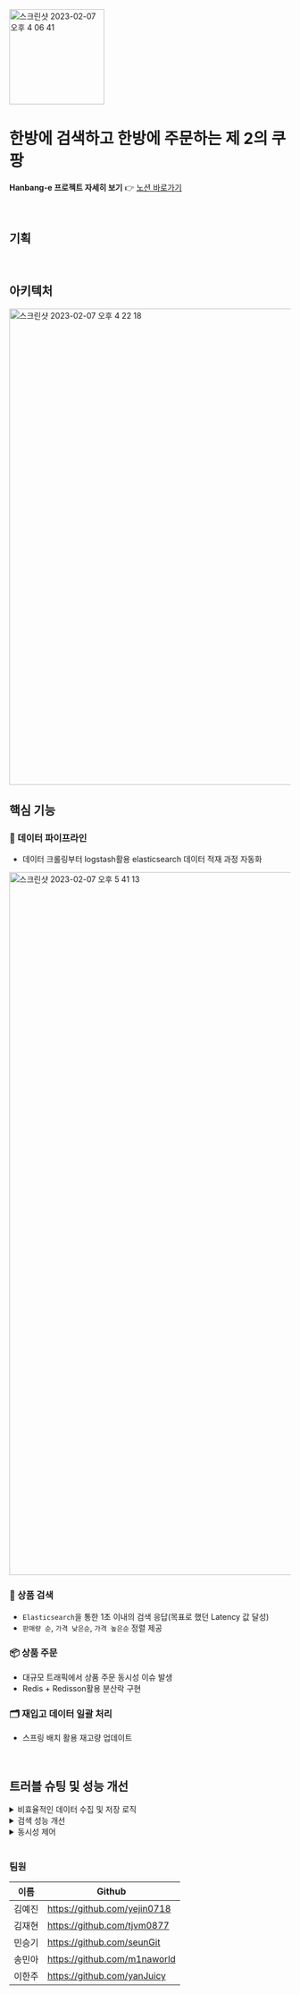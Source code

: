 <img width="170" alt="스크린샷 2023-02-07 오후 4 06 41" src="https://user-images.githubusercontent.com/85235063/217172283-63f84d4e-856b-4a2e-a6b6-7217f9b60d6a.png">

# 한방에 검색하고 한방에 주문하는 제 2의 쿠팡 
**Hanbang-e 프로젝트 자세히 보기** 👉 [노션 바로가기](https://extreme-wall-e0e.notion.site/hanbang-e-406c7cb8500b4361b68994a61e7d7ae7)

<br/>

## 기획

<br/>

## 아키텍처 
<img width="851" alt="스크린샷 2023-02-07 오후 4 22 18" src="https://user-images.githubusercontent.com/85235063/217175760-32186efd-ecb7-424e-8aaa-545408d149c3.png">


<br/>

## 핵심 기능
### 💾 데이터 파이프라인 
- 데이터 크롤링부터 logstash활용 elasticsearch 데이터 적재 과정 자동화 
<img width="1256" alt="스크린샷 2023-02-07 오후 5 41 13" src="https://user-images.githubusercontent.com/85235063/217194782-b5d0e5f2-6ef5-47b2-8796-ca889c5310d9.png">

### 🔎 상품 검색
- `Elasticsearch`을 통한 1초 이내의 검색 응답(목표로 했던 Latency 값 달성)
- `판매량 순`, `가격 낮은순`, `가격 높은순` 정렬 제공

### 📦 상품 주문 
- 대규모 트래픽에서 상품 주문 동시성 이슈 발생 
- Redis + Redisson활용 분산락 구현 

### 🗂️ 재입고 데이터 일괄 처리 
- 스프링 배치 활용 재고량 업데이트 

<br/>

## 트러블 슈팅 및 성능 개선

<details>
<summary>비효율적인 데이터 수집 및 저장 로직 </summary>
<div markdown="1">

<br/>

**[문제상황]** 

데이터 수집시 크롤링과 동시에 RDS와 바로 통신하여 데이터 하나씩 저장하는 로직. 
RDS로 바로 바로 전송하므로, 통신 횟수는 백 만건 이상이며 시간 또한 오래 걸림. 
또한 DB에 데이터가 날아갔을 때 다시 (엄청난 시간을 들여) 크롤링을 해줘야 하는 문제 발생

**[해결방안]**

크롤링한 데이터를 Json파일에 적재 후 파일 당 Bulk Insert문을 활용하여 한번에 RDS에 저장


**[결과]**
- 크롤링한 데이터를 파일로 따로 모아두어 최악에 상황을 대비
- Bulk Insert문을 활용하여 RDS 통신 횟수 및 저장 시간 단축 (약 1만 3천개의 데이터 적재 시간: 약 4s로 줄어듬)
<br/>

</details>


<details>
<summary>검색 성능 개선</summary>
<div markdown="1">

- 성능 개선 기준: API Latency
- 성능 테스트 방법: Artillery활용 성능 테스트 진행 → `유저 1명의 단일 요청 100번 결과(response time metrics (p50, p95, p99, min and max))` [@검색 성능 테스트](https://extreme-wall-e0e.notion.site/492d10e38910435197b836964544b793)

- #### 성능 개선 과정 

  <details>
  <summary>1. 상품명(Product 테이블 name 컬럼) index</summary>
  <div markdown="1">
  <br/>
  
  - **검색 조건 `like '%word%'`는 인덱스를 타지 않아 속도 개선 x** <br/>
  <br/>
  
  > 더욱 자세한 내용은 아래 링크를 참조
  - [@검색 성능 개선 - column index, index 구조](https://extreme-wall-e0e.notion.site/column-index-792619f15ed3463c9dcfb4d1714fdfc5)
  - [@검색 성능 개선 - column index2, 실행계획](https://extreme-wall-e0e.notion.site/2-88d78b9337c64b89b2fb8833e8bd2aed)
  <br/>
  
  </details>
  
  <details>
  <summary>2. full-text index</summary>
  <div markdown="1">
  
  - `ngram parser` 사용 
  - search type은 `불린 모드`,구문 검색은 `+`를 사용하여 사용자가 검색한 단어가 필수적으로 들어간 상품명이 조회되도록 쿼리 구성
 
  -  대략 대부분의 키워드 응답 최대시간이 2초내로 향상되었지만, 특정 키워드에서는 응답 속도가 확연히 늦어짐을 발견 
  -  응답 최대 시간 목표 1초를 달성하지 못하여 elasticsearch 도입
  <br/>
  
  > 더욱 자세한 내용은 아래 링크를 참조
  - [@검색 성능 개선 - full text index](https://extreme-wall-e0e.notion.site/full-text-index-2-52e0ec895d2749d599078255e1b5b3c3) 
  
  <br/>
  
   </details>
   
  <details>
  <summary>3. elasticsearch</summary>
  <br/>
  
  - 목표로 했던 API Latency인 1초 이내 달성 🎉 
  - elasticsearch는 역인덱스 활용하기 때문에 검색속도가 빠름 
  <br/>
  
  > 더욱 자세한 내용은 아래 링크를 참조
  - [@검색 성능 개선 - elasticsearch](https://extreme-wall-e0e.notion.site/Elasticsearch-a40d611cd7b34f88b4774a7a42a083cc)
  
  <br/>
  
  </details>

  **테스트 결과 기록* 👉 
  [테스트 결과 기록_한방에](https://docs.google.com/spreadsheets/d/1sqh296eSPjw4vkJcYQfjMg1eFdqQjREh-nOYRqOEW3s/edit?usp=sharing) <br/>
  **테스트 결과 총 정리* 👉 [Index 활용 검색 성능 최종 정리본](https://extreme-wall-e0e.notion.site/Index-e763367a15f140749785fcd84ec008ea)
</details>

<details>
<summary>동시성 제어</summary>
<div markdown="1">

#### - 동시성 제어 방식 비교
1. Redis와 Redisson클라이언트를 이용한 분산락 구현
2. DBMS(Mysql)의 락 기능을 이용한 Pessimistic Lock 구현

- 성능 비교
  - 테스트 환경 : JMeter를 이용하여 동시성문제가 일어나는 동일한 조건으로 테스트를 실행
  - 테스트 조건 : Number Of Threads = 1000, Ramp-up period = 1, Loop Count = 1의 조건으로 총 Sample수는 각각 10000개
  
      ||Throughput|Min|Max|Average|
      |---|---|---|---|---|
      |Redis|6.8/sec|122ms|75098ms|10579ms|
      |DBMS|6.4/sec|99ms|19625ms|9483ms|

- 결론
  - SQL DB Lock
    - **별도의 Redis 인스턴스를 운용하고 있지 않을 경우 인프라의 부담 없이 활용해볼 수 있다는 장점**
    - **SQL connection에 부담이 많이 가며 Redis에 비해서는 무겁다**는 단점이 있음
  - **Redis**
    - **Redisson Pub/Sub를 이용하여 Lock 획득 재시도를 최소화하여** Redis에 가해지는 부담을 최소화
    - **별도의 트랜잭션 작업 처리와 새로운 DB임으로 높은 추가비용이 발생**
  
  #### ❗️ JMeter를 이용한 성능 테스트 결과 유의미한 성능의 차이점은 없었음. 하지만 현재 상품 상세정보 캐싱을 위해서 이미 Redis서버가 존재하고 있었기 때문에 **Redis를 이용한 분산락을 활용하기로 결정**
  
  <br/>
  
  > 더욱 자세한 내용은 아래 링크를 참조
  - [@동시성 제어 정리](https://extreme-wall-e0e.notion.site/b7696e3e4a234fc29ccac3512ab77c79)
  
</details>


<br/>

### 팀원
|이름|Github|
|------|------|
|김예진|https://github.com/yejin0718|
|김재현|https://github.com/tjvm0877|
|민승기|https://github.com/seunGit|
|송민아|https://github.com/m1naworld
|이한주|https://github.com/yanJuicy|
